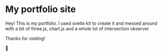 # My portfolio site

Hey! This is my portfolio. I used svelte kit to create it and messed around with a bit of three.js, chart.js and a whole lot of intersection observer

Thanks for visiting!

:beers:
